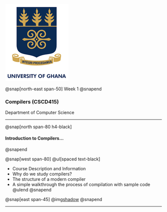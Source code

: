 
![UG Logo](assets/img/ug_logo.png)

@snap[north-east span-50]
Week 1
@snapend


### Compilers (CSCD415) 

Department of Computer Science

---

@snap[north span-80 h4-black]
#### Introduction to Compilers...
@snapend

@snap[west span-80]
@ul[spaced text-black]
- Course Description and Information
- Why do we study compilers?
- The structure of a modern compiler
- A simple walkthrough the process of compilation with sample code
@ulend
@snapend

@snap[east span-45]
@img[shadow](https://c7.uihere.com/files/782/279/783/gear-computer-icons-icon-design-bbq.jpg)
@snapend


---
